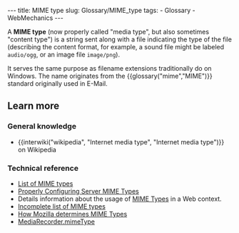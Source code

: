 --- title: MIME type slug: Glossary/MIME_type tags: - Glossary - WebMechanics ---

A **MIME type** (now properly called "media type", but also sometimes "content type") is a string sent along with a file indicating the type of the file (describing the content format, for example, a sound file might be labeled `audio/ogg`, or an image file `image/png`).

It serves the same purpose as filename extensions traditionally do on Windows. The name originates from the {{glossary("mime","MIME")}} standard originally used in E-Mail.

## Learn more

### General knowledge

- {{interwiki("wikipedia", "Internet media type", "Internet media type")}} on Wikipedia

### Technical reference

- [List of MIME types](https://www.iana.org/assignments/media-types/media-types.xhtml)
- [Properly Configuring Server MIME Types](/en-US/docs/Learn/Server-side/Configuring_server_MIME_types)
- Details information about the usage of [MIME Types](/en-US/docs/Web/HTTP/Basics_of_HTTP/MIME_types) in a Web context.
- [Incomplete list of MIME types](/en-US/docs/Web/HTTP/Basics_of_HTTP/MIME_types/Common_types)
- [How Mozilla determines MIME Types](/en-US/docs/Mozilla/How_Mozilla_determines_MIME_Types)
- [MediaRecorder.mimeType](/en-US/docs/Web/API/MediaRecorder/mimeType)
